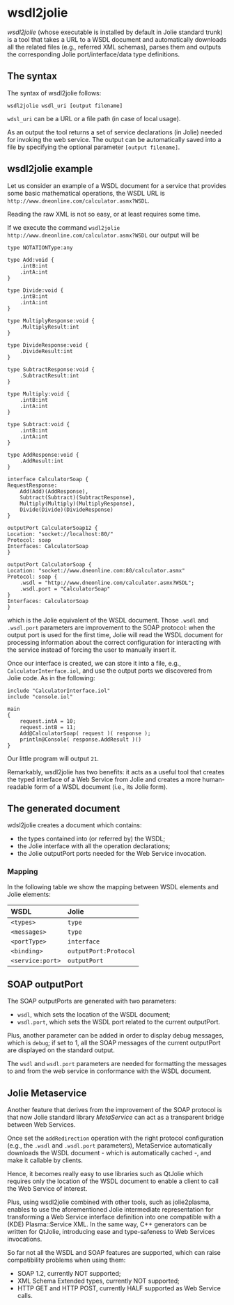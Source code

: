 # wsdl2jolie

_wsdl2jolie_ \(whose executable is installed by default in Jolie standard trunk\) is a tool that takes a URL to a WSDL document and automatically downloads all the related files \(e.g., referred XML schemas\), parses them and outputs the corresponding Jolie port/interface/data type definitions.

## The syntax

The syntax of wsdl2jolie follows:

```jolie
wsdl2jolie wsdl_uri [output filename]
```

`wdsl_uri` can be a URL or a file path \(in case of local usage\).

As an output the tool returns a set of service declarations \(in Jolie\) needed for invoking the web service. The output can be automatically saved into a file by specifying the optional parameter `[output filename]`.

## wsdl2jolie example

Let us consider an example of a WSDL document for a service that provides some basic mathematical operations, the WSDL URL is `http://www.dneonline.com/calculator.asmx?WSDL`.

Reading the raw XML is not so easy, or at least requires some time.

If we execute the command `wsdl2jolie http://www.dneonline.com/calculator.asmx?WSDL` our output will be

```jolie
type NOTATIONType:any

type Add:void {
    .intB:int
    .intA:int
}

type Divide:void {
    .intB:int
    .intA:int
}

type MultiplyResponse:void {
    .MultiplyResult:int
}

type DivideResponse:void {
    .DivideResult:int
}

type SubtractResponse:void {
    .SubtractResult:int
}

type Multiply:void {
    .intB:int
    .intA:int
}

type Subtract:void {
    .intB:int
    .intA:int
}

type AddResponse:void {
    .AddResult:int
}

interface CalculatorSoap {
RequestResponse:
    Add(Add)(AddResponse),
    Subtract(Subtract)(SubtractResponse),
    Multiply(Multiply)(MultiplyResponse),
    Divide(Divide)(DivideResponse)
}

outputPort CalculatorSoap12 {
Location: "socket://localhost:80/"
Protocol: soap
Interfaces: CalculatorSoap
}

outputPort CalculatorSoap {
Location: "socket://www.dneonline.com:80/calculator.asmx"
Protocol: soap {
    .wsdl = "http://www.dneonline.com/calculator.asmx?WSDL";
    .wsdl.port = "CalculatorSoap"
}
Interfaces: CalculatorSoap
}
```

which is the Jolie equivalent of the WSDL document. Those `.wsdl` and `.wsdl.port` parameters are improvement to the SOAP protocol: when the output port is used for the first time, Jolie will read the WSDL document for processing information about the correct configuration for interacting with the service instead of forcing the user to manually insert it.

Once our interface is created, we can store it into a file, e.g., `CalculatorInterface.iol`, and use the output ports we discovered from Jolie code. As in the following:

```jolie
include "CalculatorInterface.iol"
include "console.iol"

main
{
    request.intA = 10;
    request.intB = 11;
    Add@CalculatorSoap( request )( response );
    println@Console( response.AddResult )()
}
```

Our little program will output `21`.

Remarkably, wsdl2jolie has two benefits: it acts as a useful tool that creates the typed interface of a Web Service from Jolie and creates a more human-readable form of a WSDL document \(i.e., its Jolie form\).

## The generated document

wdsl2jolie creates a document which contains:

* the types contained into \(or referred by\) the WSDL;
* the Jolie interface with all the operation declarations;
* the Jolie outputPort ports needed for the Web Service invocation.

### Mapping

In the following table we show the mapping between WSDL elements and Jolie elements:

| WSDL             | Jolie                 |
|:-----------------|:----------------------|
| `<types>`        | `type`                |
| `<messages>`     | `type`                |
| `<portType>`     | `interface`           |
| `<binding>`      | `outputPort:Protocol` |
| `<service:port>` | `outputPort`          |

## SOAP outputPort

The SOAP outputPorts are generated with two parameters:

* `wsdl`, which sets the location of the WSDL document;
* `wsdl.port`, which sets the WSDL port related to the current outputPort.

Plus, another parameter can be added in order to display debug messages, which is `debug`; if set to 1, all the SOAP messages of the current outputPort are displayed on the standard output.

The `wsdl` and `wsdl.port` parameters are needed for formatting the messages to and from the web service in conformance with the WSDL document.

## Jolie Metaservice

Another feature that derives from the improvement of the SOAP protocol is that now Jolie standard library _MetaService_ can act as a transparent bridge between Web Services.

Once set the `addRedirection` operation with the right protocol configuration \(e.g., the `.wsdl` and `.wsdl.port` parameters\), MetaService automatically downloads the WSDL document - which is automatically cached -, and make it callable by clients.

Hence, it becomes really easy to use libraries such as QtJolie which requires only the location of the WSDL document to enable a client to call the Web Service of interest.

Plus, using wsdl2jolie combined with other tools, such as jolie2plasma, enables to use the aforementioned Jolie intermediate representation for transforming a Web Service interface definition into one compatible with a \(KDE\) Plasma::Service XML. In the same way, C++ generators can be written for QtJolie, introducing ease and type-safeness to Web Services invocations.

So far not all the WSDL and SOAP features are supported, which can raise compatibility problems when using them:

* SOAP 1.2, currently NOT supported;
* XML Schema Extended types, currently NOT supported;
* HTTP GET and HTTP POST, currently HALF supported as Web Service calls.
